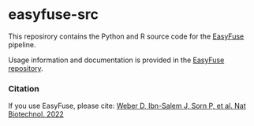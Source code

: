 # easyfuse-src

This reposirory contains the Python and R source code for the [EasyFuse](https://github.com/TRON-Bioinformatics/EasyFuse) pipeline. 

Usage information and documentation is provided in the [EasyFuse repository](https://github.com/TRON-Bioinformatics/EasyFuse).


### Citation

If you use EasyFuse, please cite:  [Weber D, Ibn-Salem J, Sorn P, et al. Nat Biotechnol. 2022](https://doi.org/10.1038/s41587-022-01247-9)
